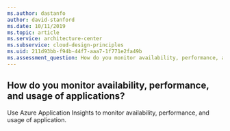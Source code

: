 ```yaml
---
ms.author: dastanfo
author: david-stanford
ms.date: 10/11/2019
ms.topic: article
ms.service: architecture-center
ms.subservice: cloud-design-principles
ms.uid: 211d93bb-f94b-44f7-aaa7-1f771e2fa49b
ms.assessment_question: How do you monitor availability, performance, and usage of applications?
---
```

## How do you monitor availability, performance, and usage of applications?

Use Azure Application Insights to monitor availability, performance, and usage of application.
